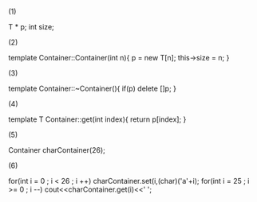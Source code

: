 (1)

  T * p;
  int size; 

(2)

template <class T>
Container::Container(int n){
   p = new T[n];
   this->size = n;
}

(3)

template <class T>
Container::~Container(){
   if(p) delete []p;
}

(4)

template <class T>
 T Container::get(int index){
    return p[index];
 }

(5)

 Container<char> charContainer(26);

(6)

for(int i = 0 ; i < 26 ; i ++)
   charContainer.set(i,(char)('a'+i);
for(int i = 25 ; i >= 0 ; i --)
   cout<<charContainer.get(i)<<' '; 
